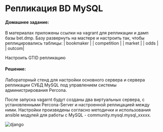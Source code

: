 #  Репликация  BD MySQL

#### Домашнее задание: 
В материалах приложены ссылки на vagrant для репликации и дамп базы bet.dmp.
Базу развернуть на мастере и настроить так, чтобы реплицировались таблицы:
| bookmaker |
| competition |
| market |
| odds |
| outcom|

Настроить GTID репликацию

#### Решение:  

Лабораторный стенд для настройки основного сервера и сервера репликации СУБД MySQL под управлением системы администрирования Percona.

После запуска vagarnt будут созданы два виртуальных сервера, с установленными Percona-Server и настроенной реплицацией между ними. Настройки произведены согласно методички и использования ansible модулей для работы с MySQL - community.mysql.mysql_xxxxx.

![django](https://github.com/flazhka/otuslab-homework/blob/master/Lab28/1.png)